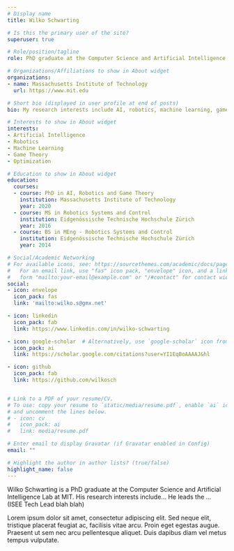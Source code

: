 ```yaml
---
# Display name
title: Wilko Schwarting

# Is this the primary user of the site?
superuser: true

# Role/position/tagline
role: PhD graduate at the Computer Science and Artificial Intelligence Lab at MIT

# Organizations/Affiliations to show in About widget
organizations:
- name: Massachusetts Institute of Technology
  url: https://www.mit.edu

# Short bio (displayed in user profile at end of posts)
bio: My research interests include AI, robotics, machine learning, game theory and optimization.

# Interests to show in About widget
interests:
- Artificial Intelligence
- Robotics
- Machine Learning
- Game Theory
- Optimization

# Education to show in About widget
education:
  courses:
  - course: PhD in AI, Robotics and Game Theory
    institution: Massachusetts Institute of Technology
    year: 2020
  - course: MS in Robotics Systems and Control
    institution: Eidgenössische Technische Hochschule Zürich
    year: 2016
  - course: BS in MEng - Robotics Systems and Control
    institution: Eidgenössische Technische Hochschule Zürich
    year: 2014

# Social/Academic Networking
# For available icons, see: https://sourcethemes.com/academic/docs/page-builder/#icons
#   For an email link, use "fas" icon pack, "envelope" icon, and a link in the
#   form "mailto:your-email@example.com" or "/#contact" for contact widget.
social:
- icon: envelope
  icon_pack: fas
  link: 'mailto:wilko.s@gmx.net'

- icon: linkedin
  icon_pack: fab
  link: https://www.linkedin.com/in/wilko-schwarting

- icon: google-scholar  # Alternatively, use `google-scholar` icon from `ai` icon pack
  icon_pack: ai
  link: https://scholar.google.com/citations?user=YI1EqBoAAAAJ&hl

- icon: github
  icon_pack: fab
  link: https://github.com/wilkosch


# Link to a PDF of your resume/CV.
# To use: copy your resume to `static/media/resume.pdf`, enable `ai` icons in `params.toml`, 
# and uncomment the lines below.
# - icon: cv
#   icon_pack: ai
#   link: media/resume.pdf

# Enter email to display Gravatar (if Gravatar enabled in Config)
email: ""

# Highlight the author in author lists? (true/false)
highlight_name: false
---
```


Wilko Schwarting is a PhD graduate at the Computer Science and Artificial Intelligence Lab at MIT. His research interests include... He leads the ... (ISEE Tech Lead blah blah)

Lorem ipsum dolor sit amet, consectetur adipiscing elit. Sed neque elit, tristique placerat feugiat ac, facilisis vitae arcu. Proin eget egestas augue. Praesent ut sem nec arcu pellentesque aliquet. Duis dapibus diam vel metus tempus vulputate.

